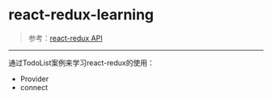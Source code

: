 # react-redux-learning

> 参考：[react-redux API](https://github.com/reduxjs/react-redux/blob/master/docs/api.md#api)

------

通过TodoList案例来学习react-redux的使用：
- Provider
- connect
